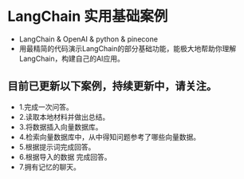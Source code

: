 # LangChain 实用基础案例
* LangChain & OpenAI & python & pinecone
* 用最精简的代码演示LangChain的部分基础功能，能极大地帮助你理解LangChain，构建自己的AI应用。

## 目前已更新以下案例，持续更新中，请关注。
* 1.完成一次问答。
* 2.读取本地材料并做出总结。
* 3.将数据插入向量数据库。
* 4.检索向量数据库中，从中得知问题参考了哪些向量数据。
* 5.根据提示词完成回答。
* 6.根据导入的数据 完成回答。
* 7.拥有记忆的聊天。
